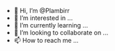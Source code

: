 - 👋 Hi, I’m @Plambirr
- 👀 I’m interested in ...
- 🌱 I’m currently learning ...
- 💞️ I’m looking to collaborate on ...
- 📫 How to reach me ...

<!---
Plambirr/Plambirr is a ✨ special ✨ repository because its `README.md` (this file) appears on your GitHub profile.
You can click the Preview link to take a look at your changes.
--->
